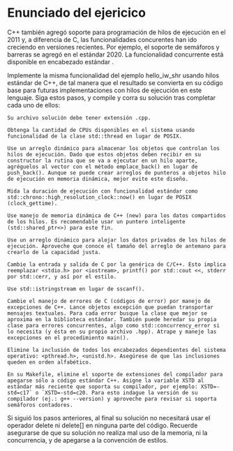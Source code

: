 # Enunciado del ejericico

C++ también agregó soporte para programación de hilos de ejecución en el 2011 y, a diferencia de C, las funcionalidades concurentes han ido creciendo en versiones recientes. Por ejemplo, el soporte de semáforos y barreras se agregó en el estándar 2020. La funcionalidad concurrente está disponible en encabezado estándar <thread>.

Implemente la misma funcionalidad del ejemplo hello_iw_shr usando hilos estándar de C++, de tal manera que el resultado se convierta en su código base para futuras implementaciones con hilos de ejecución en este lenguaje. Siga estos pasos, y compile y corra su solución tras completar cada uno de ellos:

    Su archivo solución debe tener extensión .cpp.

    Obtenga la cantidad de CPUs disponibles en el sistema usando funcionalidad de la clase std::thread en lugar de POSIX.

    Use un arreglo dinámico para almacenar los objetos que controlan los hilos de ejecución. Dado que estos objetos deben recibir en su constructor la rutina que se va a ejecutar en un hilo aparte, agréguelos al vector con el método emplace_back() en lugar de push_back(). Aunque se puede crear arreglos de punteros a objetos hilo de ejecución en memoria dinámica, mejor evite este diseño.

    Mida la duración de ejecución con funcionalidad estándar como std::chrono::high_resolution_clock::now() en lugar de POSIX (clock_gettime).

    Use manejo de memoria dinámica de C++ (new) para los datos compartidos de los hilos. Es recomendable usar un puntero inteligente (std::shared_ptr<>) para este fin.

    Use un arreglo dinámico para alojar los datos privados de los hilos de ejecución. Aproveche que conoce el tamaño del arreglo de antemano para crearlo de la capacidad justa.

    Cambie la entrada y salida de C por la genérica de C/C++. Esto implica reemplazar <stdio.h> por <iostream>, printf() por std::cout <<, stderr por std::cerr, y así por el estilo.

    Use std::istringstream en lugar de sscanf().

    Cambie el manejo de errores de C (códigos de error) por manejo de excepciones de C++. Lance objetos excepción que puedan transportar mensajes textuales. Para cada error busque la clase que mejor se aproxima en la biblioteca estándar. También puede heredar su propia clase para errores concurrentes, algo como std::concurrency_error si lo necesita (y ésta en su propio archivo .hpp). Atrape y maneje las excepciones en el procedimiento main().

    Elimine la inclusión de todos los encabezados dependientes del sistema operativo: <pthread.h>, <unistd.h>. Asegúrese de que las inclusiones queden en orden alfabético.

    En su Makefile, elimine el soporte de extensiones del compilador para apegarse sólo a código estándar C++. Asigne la variable XSTD al estándar más reciente que soporta su compilador, por ejemplo: XSTD=-std=c17` o `XSTD=-std=c20. Para esto indague la versión de su compilador (ej.: g++ --version) y aproveche para revisar si soporta semáforos contadores.

Si siguió los pasos anteriores, al final su solución no necesitará usar el operador delete ni delete[] en ninguna parte del código. Recuerde asegurarse de que su solución no realiza mal uso de la memoria, ni la concurrencia, y de apegarse a la convención de estilos.

